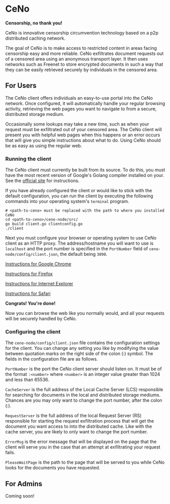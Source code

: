 # CeNo

**Censorship, no thank you!**

CeNo is innovative censorship circumvention technology based on a p2p distributed caching network.

The goal of CeNo is to make access to restricted content in areas facing
censorship easy and more reliable.  CeNo exfiltrates document requests out of
a censored area using an anonymous transport layer. It then uses networks such
as Freenet to store encrypted documents in such a way that they can be easily
retrieved securely by individuals in the censored area.

## For Users

The CeNo client offers individuals an easy-to-use portal into the CeNo
network. Once configured, it will automatically handle your regular browsing
activity, retrieving the web pages you want to navigate to from a secure,
distributed storage medium.

Occasionally some lookups may take a new time, such as when your request must
be exfiltrated out of your censored area. The CeNo client will present you with
helpful web pages when this happens or an error occurs that will give you
simple instructions about what to do. Using CeNo should be as easy as using
the regular web.

### Running the client

The CeNo client must currently be built from its source. To do this, you must
have the most recent version of Google's Golang compiler installed on your.
See the [official site](https://golang.org/doc/install) for instructions.

If you have already configured the client or would like to stick with the
default configuration, you can run the client by executing the following
commands into your operating system's `terminal` program.

```
# <path-to-ceno> must be replaced with the path to where you installed CeNo
cd <path-to-ceno>/ceno-node/src/
go build client.go clientconfig.go
./client
```

Next you must configure your browser or operating system to use CeNo client as
an HTTP proxy.  The address/hostname you will want to use is `localhost` and
the port number is specified in the `PortNumber` field of `ceno-node/config/client.json`, the default being `3090`.

[Instructions for Google Chrome](https://support.google.com/chrome/answer/96815?hl=en)

[Instructions for Firefox](http://www.wikihow.com/Enter-Proxy-Settings-in-Firefox)

[Instructions for Internet Explorer](http://windows.microsoft.com/en-ca/windows/change-internet-explorer-proxy-server-settings#1TC=windows-7)

[Instructions for Safari](http://www.ehow.com/how_8186045_change-proxy-safari.html)

**Congrats! You're done!**

Now you can browse the web like you normally would, and all your requests will
be securely handled by CeNo.

### Configuring the client

The `ceno-node/config/client.json` file contains the configuration settings
for the client. You can change any setting you like by modifying the value
between quotation marks on the right side of the colon (:) symbol. The fields
in the configuration file are as follows.

`PortNumber` is the port the CeNo client server should listen on. It must be of the format `:<number>` where `<number>` is an integer value greater than 1024 and less than 65536.

`CacheServer` is the full address of the Local Cache Server (LCS) responsible for searching for documents in the local and distributed storage mediums. Chances are you may only want to change the port number, after the colon (:).

`RequestServer` is the full address of the local Request Server (RS) responsible for starting the request exfiltration process that will get the document you want access to into the distributed cache. Like with the cache server, you are likely to only want to change the port number.

`ErrorMsg` is the error message that will be displayed on the page that the client will serve you in the case that an attempt at exfiltrating your request fails.

`PleaseWaitPage` is the path to the page that will be served to you while CeNo looks for the documents you have requested.

## For Admins

Coming soon!
